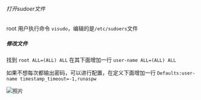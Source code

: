 
###### 打开sudoer文件

root 用户执行命令 `visudo`，编辑的是`/etc/sudoers`文件

##### 修改文件
找到 `root ALL=(ALL) ALL`
在其下面增加一行
`user-name ALL=(ALL) ALL`

如果不想每次都输出密码，可以进行配置，在定义下面增加一行
`Defaults:user-name timestamp_timeout=-1,runaspw`


![照片](https://i.ibb.co/rF6gmZW/sudo.png)

[](https://blog.csdn.net/Dream_angel_Z/article/details/45841109)